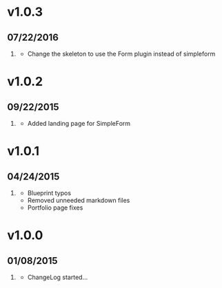 # v1.0.3
## 07/22/2016

1. [](#new)
    * Change the skeleton to use the Form plugin instead of simpleform

# v1.0.2
## 09/22/2015

1. [](#new)
    * Added landing page for SimpleForm

# v1.0.1
## 04/24/2015

1. [](#bugfix)
    * Blueprint typos
    * Removed unneeded markdown files
    * Portfolio page fixes

# v1.0.0
## 01/08/2015

1. [](#new)
    * ChangeLog started...

